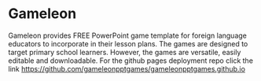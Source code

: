 # Gameleon 
Gameleon provides FREE PowerPoint game template for foreign language educators to incorporate in their lesson plans. The games are designed to target primary school learners. However, the games are versatile, easily editable and downloadable.
For the github pages deployment repo click the link https://github.com/gameleonpptgames/gameleonpptgames.github.io
